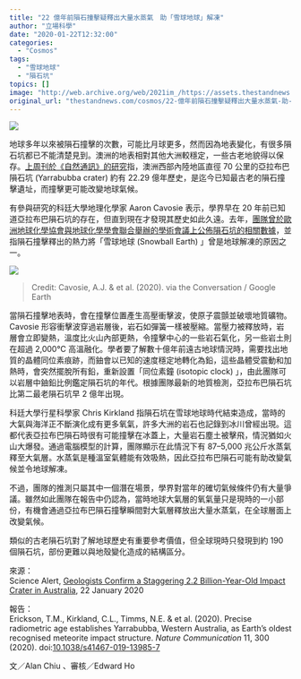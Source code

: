 ```yaml
---
title: "22 億年前隕石撞擊疑釋出大量水蒸氣　助「雪球地球」解凍"
author: "立場科學"
date: "2020-01-22T12:32:00"
categories:
  - "Cosmos"
tags:
  - "雪球地球"
  - "隕石坑"
topics: []
image: "http://web.archive.org/web/2021im_/https://assets.thestandnews.com/media/photos/Untitled-1-06_LRF9s_devHWjJ.png"
original_url: "thestandnews.com/cosmos/22-億年前隕石撞擊疑釋出大量水蒸氣-助-雪球地球-解凍"
---
```

![](http://web.archive.org/web/2021im_/https://assets.thestandnews.com/media/photos/Untitled-1-06_LRF9s_devHWjJ.png)

地球多年以來被隕石撞擊的次數，可能比月球更多，然而因為地表變化，有很多隕石坑都已不能清楚見到。澳洲的地表相對其他大洲較穩定，一些古老地貌得以保存。[上周刊於《自然通訊》的研究](http://web.archive.org/web/20211229132448/https://www.nature.com/articles/s41467-019-13985-7)指，澳洲西部內陸地區直徑 70 公里的亞拉布巴隕石坑 (Yarrabubba crater) 約有 22.29 億年歷史，是迄今已知最古老的隕石撞擊遺址，而撞擊更可能改變地球氣候。

有參與研究的科廷大學地理化學家 Aaron Cavosie 表示，學界早在 20 年前已知道亞拉布巴隕石坑的存在，但直到現在才發現其歷史如此久遠。去年，[團隊曾於歐洲地球化學協會與地球化學學會聯合舉辦的學術會議上公佈隕石坑的相關數據](../../cosmos/%E8%A7%A3%E9%99%A4%E5%B0%81%E5%8D%B0-22-%E5%84%84%E5%B9%B4%E5%89%8D%E9%9A%95%E7%9F%B3%E6%92%9E%E6%93%8A%E7%96%91%E5%8A%A9%E8%A7%A3%E5%87%8D%E5%8F%B2%E5%89%8D%E5%9C%B0%E7%90%83/)，並指隕石撞擊釋出的熱力將「雪球地球 (Snowball Earth) 」曾是地球解凍的原因之一。

![](http://web.archive.org/web/2021im_/https://assets.thestandnews.com/media/photos/file-20200120-118337-7mg6yi_p4zyj_Qh8XDl5.jpg)
> Credit: Cavosie, A.J. & et al. (2020). via the Conversation / Google Earth

當隕石撞擊地表時，會在撞擊位置產生高壓衝擊波，使原子震顫並破壞地質礦物。 Cavosie 形容衝擊波穿過岩層後，岩石如彈簧一樣被壓縮。當壓力被釋放時，岩層會立即變熱，溫度比火山內部更熱，令撞擊中心的一些岩石氣化，另一些岩土則在超過 2,000°C 高溫融化。學者要了解數十億年前遠古地球情況時，需要找出地質的晶體同位素痕跡，而鈾會以已知的速度穩定地轉化為鉛，這些晶體受震動和加熱時，會突然擺脫所有鉛，重新設置「同位素鐘 (isotopic clock) 」，由此團隊可以岩層中鈾鉛比例鑑定隕石坑的年代。根據團隊最新的地質檢測，亞拉布巴隕石坑比第二最老隕石坑早 2 億年出現。

科廷大學行星科學家 Chris Kirkland 指隕石坑在雪球地球時代結束造成，當時的大氣與海洋正不斷演化成有更多氧氣，許多大洲的岩石也記錄到冰川曾經出現。這都代表亞拉布巴隕石時很有可能撞擊在冰蓋上，大量岩石塵土被擊飛，情況猶如火山大爆發。通過電腦模型的計算，團隊顯示在此情況下有 87–5,000 兆公斤水蒸氣釋至大氣層。水蒸氣是種溫室氣體能有效吸熱，因此亞拉布巴隕石可能有助改變氣候並令地球解凍。

不過，團隊的推測只屬其中一個潛在場景，學界對當年的確切氣候條件仍有大量爭議。雖然如此團隊在報告中仍認為，當時地球大氣層的氧氣量只是現時的一小部份，有機會通過亞拉布巴隕石撞擊瞬間對大氣層釋放出大量水蒸氣，在全球層面上改變氣候。

類似的古老隕石坑對了解地球歷史有重要參考價值，但全球現時只發現到約 190 個隕石坑，部份更難以與地殼變化造成的結構區分。

來源：  
Science Alert, [Geologists Confirm a Staggering 2.2 Billion-Year-Old Impact Crater in Australia](http://web.archive.org/web/20211229132448/https://www.sciencealert.com/a-crater-in-australia-is-earth-s-oldest-known-meteoroid-impact), 22 January 2020

報告：  
Erickson, T.M., Kirkland, C.L., Timms, N.E. & et al. (2020). Precise radiometric age establishes Yarrabubba, Western Australia, as Earth’s oldest recognised meteorite impact structure. _Nature Communication_ 11, 300 (2020). doi:[10.1038/s41467-019-13985-7](http://web.archive.org/web/20211229132448/https://www.nature.com/articles/s41467-019-13985-7)

文／Alan Chiu 、審核／Edward Ho